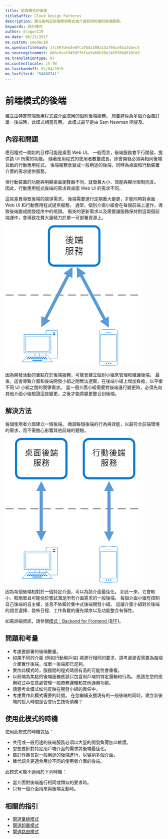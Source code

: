 ```yaml
---
title: 前端模式的後端
titleSuffix: Cloud Design Patterns
description: 建立由特定前端應用程式或介面取用的個別後端服務。
keywords: 設計模式
author: dragon119
ms.date: 06/23/2017
ms.custom: seodec18
ms.openlocfilehash: 1fc597ded3e87ca7b4a200a13af9dce5ba2dbec5
ms.sourcegitcommit: 680c9cef945dff6fee5e66b38e24f07804510fa9
ms.translationtype: HT
ms.contentlocale: zh-TW
ms.lasthandoff: 01/04/2019
ms.locfileid: "54009741"
---
```

# <a name="backends-for-frontends-pattern"></a>前端模式的後端

建立由特定前端應用程式或介面取用的個別後端服務。 想要避免為多個介面自訂單一後端時，此模式相當有用。 此模式最早是由 Sam Newman 所提及。

## <a name="context-and-problem"></a>內容和問題

應用程式一開始的目標可能是桌面 Web UI。 一般而言，後端服務會平行開發，提供該 UI 所需的功能。 隨著應用程式的使用者數量成長，即會開發必須與相同後端互動的行動應用程式。 後端服務會變成一般用途的後端，同時為桌面和行動裝置介面的需求提供服務。

但行動裝置的功能與明顯桌面瀏覽器不同，就螢幕大小、效能與顯示限制而言。 因此，行動應用程式後端的需求與桌面 Web UI 的需求不同。

這些差異導致後端的競爭需求。 後端需要進行定期重大變更，才能同時對桌面 Web UI 和行動應用程式提供服務。 通常，個別介面小組會在每個前端上運作，導致後端變成開發程序中的瓶頸。 衝突的更新需求以及需要讓服務保持對這兩個前端運作，會導致花費大量精力於單一可部署資源上。

![Backend for Frontend (BFF) 模式的內容和問題圖](./_images/backend-for-frontend.png)

因為開發活動的重點在於後端服務，可能會建立個別小組來管理和維護後端。 最後，這會導致介面和後端開發小組之間無法連繫，在後端小組上增加負擔，以平衡不同 UI 小組之間的競爭需求。 當一個介面小組需要對後端進行變更時，必須先向其他介面小組驗證這些變更，之後才能將變更整合到後端。

## <a name="solution"></a>解決方法

每個使用者介面建立一個後端。 微調每個後端的行為與效能，以最符合前端環境的需求，而不需擔心影響其他前端的體驗。

![Backend for Frontend (BFF) 模式圖](./_images/backend-for-frontend-example.png)

因為每個後端相對於一個特定介面，可以為該介面最佳化。 如此一來，它會較小、較簡單且可能快於嘗試滿足所有介面需求的一般後端。 每個介面小組有控制自己後端的自主權，並且不依賴於集中式後端開發小組。 這讓介面小組對於後端的語言選擇、發佈日程、工作負載的優先順序以及功能整合有彈性。

如需詳細資訊，請參閱[模式：Backend for Frontend (BFF)](https://samnewman.io/patterns/architectural/bff/)。

## <a name="issues-and-considerations"></a>問題和考量

- 考慮要部署的後端數量。
- 如果不同的介面 (例如行動用戶端) 將進行相同的要求，請考慮是否需要為每個介面實作後端，或單一後端即已足夠。
- 實作此模式時，服務間的程式碼很有高的可能性會重複。
- 以前端為焦點的後端服務應該只包含用戶端的特定邏輯和行為。 應該在您的應用程式中任意處管理一般商務邏輯和其他通用功能。
- 請思考此模式如何反映在開發小組的責任中。
- 考慮實作此模式需要的時間。 在您繼續支援現有的一般後端的同時，建立新後端的投入時間是否會衍生技術債務？

## <a name="when-to-use-this-pattern"></a>使用此模式的時機

使用此模式的時機包括：

- 共用或一般用途的後端服務必須以大量的開發負荷加以維護。
- 您想要針對特定用戶端介面的需求將後端最佳化。
- 自訂作業會對一般用途的後端進行，以容納多個介面。
- 替代語言更適合用於不同的使用者介面的後端。

此模式可能不適用於下列時機：

- 當介面對後端進行相同或類似的要求時。
- 只有一個介面用來與後端互動時。

## <a name="related-guidance"></a>相關的指引

- [閘道彙總模式](./gateway-aggregation.md)
- [閘道卸載模式](./gateway-offloading.md)
- [閘道路由模式](./gateway-routing.md)
